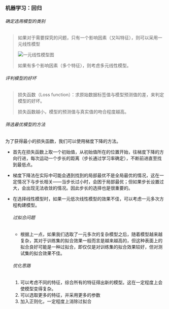 ### 机器学习：回归

###### 确定选用模型的类别

> 如果对于需要探究的问题，只有一个影响因素（又叫特征），则可以采用一元线性模型
>
> ![一元线性模型图](https://guli-file-jinfz.oss-cn-beijing.aliyuncs.com/img/%E4%B8%80%E5%85%83.png)
>
> 如果有多个影响因素（多个特征），则考虑多元线性模型。

###### 评判模型的好坏

> 损失函数（Loss function）：求原始数据标签值与模型预测值的差，来判定模型的好坏。
>
> 损失函数越小，模型的预测值与真实值的吻合程度越高。

###### 筛选最优模型的方法

为了获得最小的损失函数，我们可以使用梯度下降的方法。

- 首先在损失函数上取一个初始值，从初始值所在的位置开始，往梯度下降的方向行进，每次运动一个步长的距离（步长通过学习率确定），不断前进直至找到最低点。
- 梯度下降法在实际中可能会遇到找到的局部最优不是全局最优的情况，这在一定情况下与步长相关——当步长过小时，会困于局部最优；但如果步长设置过大，会出现无法收敛的情况。因此步长的选择也是很重要的。



- 在选择线性模型时，如果一元低次线性模型的效果不佳，可以考虑一元多次方程构建模型。

  ###### 过拟合问题

  -  根据上一点，如果我们选取了一元多次的复杂模型之后，随着模型越来越复杂，其对于训练集的拟合效果一般而言是越来越高的，但这种表面上的拟合良好可能是一种过拟合，即仅仅是对训练集的拟合效果较好，但对测试集的拟合效果不佳。

  ###### 优化思路

  1. 可以考虑不同的特征，综合所有的特征得出新的模型。这在一定程度上会使模型变得复杂。
  2. 可以选取更多的特征，并采用更多的参数
  3. 加入正则化，一定程度上消除过拟合

  

